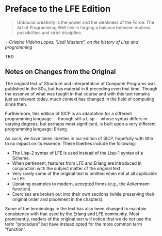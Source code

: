 # Preface to the LFE Edition

<blockquote>
Unbound creativity is the power and the weakness of the Force. The Art of Programming Well lies in forging a balance between endless possibilities and strict discipline.
</blockquote>

*--Cristina Videira Lopes, "Jedi Masters", on the history of Lisp and programming*

TBD


## Notes on Changes from the Original

The original text of Structure and Interpretation of Computer Programs was
published in the 80s, but has material in it preceding even that time. Though
the essenve of what was taught in that course and with this text remains just
as relevant today, much context has changed in the field of computing since
then.

Furthermore, this edition of SICP is an adaptation for a different programming
language -- through still a Lisp -- whose syntax differs in varying degrees,
but perhaps most significant, is built upon a very different programming
language: Erlang.

As such, we have taken liberties in our edition of SICP, hopefully with little
to no impact on its essence. These liberties include the following:

* The Lisp-2 syntax of LFE is used instead of the Lisp-1 syntax of a Scheme.
* When pertienent, features from LFE and Erlang are introduced in conjunction
  with the subject matter of the original text.
* Very rarely some of the original text is omitted when not at all applicable
  to LFE.
* Updating examples to modern, accepted forms (e.g., the Ackermann function).
* Exercises are broken out into their own sections (while preserving their original order and placement in the chapters).

Some of the terminology in the text has also been changed to maintain
consistency with that used by the Erlang and LFE community. Most prominently,
readers of the original text will notice that we do not use the term
"procedure" but have instead opted for the more common term "function".
